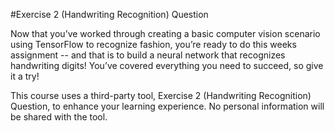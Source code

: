 #Exercise 2 (Handwriting Recognition) Question

Now that you’ve worked through creating a basic computer vision scenario using TensorFlow to recognize fashion, you’re ready to do this weeks assignment -- and that is to build a neural network that recognizes handwriting digits! You’ve covered everything you need to succeed, so give it a try!

This course uses a third-party tool, Exercise 2 (Handwriting Recognition) Question, to enhance your learning experience. No personal information will be shared with the tool.